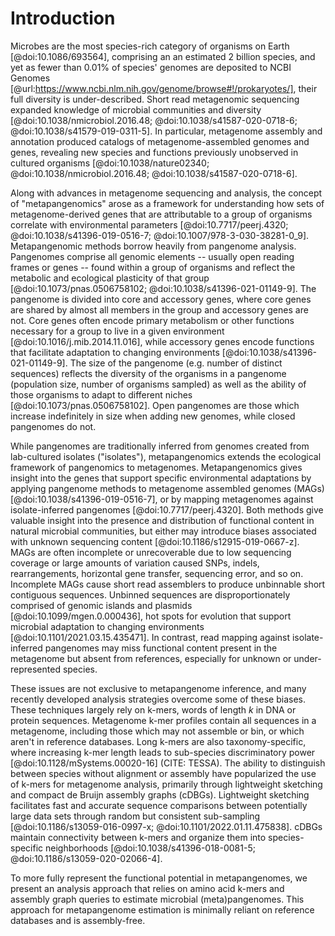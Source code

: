 # Introduction

Microbes are the most species-rich category of organisms on Earth [@doi:10.1086/693564], comprising an an estimated 2 billion species, and yet as fewer than 0.01% of species' genomes are deposited to NCBI Genomes [@url:https://www.ncbi.nlm.nih.gov/genome/browse#!/prokaryotes/], their full diversity is under-described.
Short read metagenomic sequencing expanded knowledge of microbial communities and diversity [@doi:10.1038/nmicrobiol.2016.48; @doi:10.1038/s41587-020-0718-6; @doi:10.1038/s41579-019-0311-5].
In particular, metagenome assembly and annotation produced catalogs of metagenome-assembled genomes and genes, revealing new species and functions previously unobserved in cultured organisms [@doi:10.1038/nature02340; @doi:10.1038/nmicrobiol.2016.48; @doi:10.1038/s41587-020-0718-6].

Along with advances in metagenome sequencing and analysis, the concept of "metapangenomics" arose as a framework for understanding how sets of metagenome-derived genes that are attributable to a group of organisms correlate with environmental parameters [@doi:10.7717/peerj.4320; @doi:10.1038/s41396-019-0516-7; @doi:10.1007/978-3-030-38281-0_9].
Metapangenomic methods borrow heavily from pangenome analysis.
Pangenomes comprise all genomic elements -- usually open reading frames or genes -- found within a group of organisms and reflect the metabolic and ecological plasticity of that group [@doi:10.1073/pnas.0506758102; @doi:10.1038/s41396-021-01149-9].
The pangenome is divided into core and accessory genes, where core genes are shared by almost all members in the group and accessory genes are not.
Core genes often encode primary metabolism or other functions necessary for a group to live in a given environment [@doi:10.1016/j.mib.2014.11.016], while accessory genes encode functions that facilitate adaptation to changing environments [@doi:10.1038/s41396-021-01149-9].
The size of the pangenome (e.g. number of distinct sequences) reflects the diversity of the organisms in a pangenome (population size, number of organisms sampled) as well as the ability of those organisms to adapt to different niches [@doi:10.1073/pnas.0506758102].
Open pangenomes are those which increase indefinitely in size when adding new genomes, while closed pangenomes do not. 

While pangenomes are traditionally inferred from genomes created from lab-cultured isolates ("isolates"), metapangenomics extends the ecological framework of pangenomics to metagenomes.
Metapangenomics gives insight into the genes that support specific environmental adaptations by applying pangenome methods to metagenome assembled genomes (MAGs) [@doi:10.1038/s41396-019-0516-7], or by mapping metagenomes against isolate-inferred pangenomes [@doi:10.7717/peerj.4320].
Both methods give valuable insight into the presence and distribution of functional content in natural microbial communities, but either may introduce biases associated with unknown sequencing content [@doi:10.1186/s12915-019-0667-z].
MAGs are often incomplete or unrecoverable due to low sequencing coverage or large amounts of variation caused SNPs, indels, rearrangements, horizontal gene transfer, sequencing error, and so on. 
Incomplete MAGs cause short read assemblers to produce unbinnable short contiguous sequences.
Unbinned sequences are disproportionately comprised of genomic islands and plasmids [@doi:10.1099/mgen.0.000436], hot spots for evolution that support microbial adaptation to changing environments [@doi:10.1101/2021.03.15.435471].
In contrast, read mapping against isolate-inferred pangenomes may miss functional content present in the metagenome but absent from references, especially for unknown or under-represented species.

These issues are not exclusive to metapangenome inference, and many recently developed analysis strategies overcome some of these biases.
These techniques largely rely on k-mers, words of length *k* in DNA or protein sequences.
Metagenome k-mer profiles contain all sequences in a metagenome, including those which may not assemble or bin, or which aren't in reference databases.
Long k-mers are also taxonomy-specific, where increasing k-mer length leads to sub-species discriminatory power [@doi:10.1128/mSystems.00020-16] (CITE: TESSA).
The ability to distinguish between species without alignment or assembly have popularized the use of k-mers for metagenome analysis, primarily through lightweight sketching and compact de Bruijn assembly graphs (cDBGs). 
Lightweight sketching facilitates fast and accurate sequence comparisons between potentially large data sets through random but consistent sub-sampling [@doi:10.1186/s13059-016-0997-x; @doi:10.1101/2022.01.11.475838].
cDBGs maintain connectivity between k-mers and organize them into species-specific neighborhoods [@doi:10.1038/s41396-018-0081-5; @doi:10.1186/s13059-020-02066-4].

<!--
Metapangenomics is reliant on *de novo* metagenome analysis, but both assembly and binning introduce biases into analysis [@doi:10.1186/s13059-020-02066-4; @doi:10.1038/nmeth.4458; @doi:10.1101/2021.07.12.451567; @doi:10.1038/s41396-018-0081-5; @doi:10.1099/mgen.0.000436; @doi:10.1101/2021.05.04.442591].
Low coverage or large amounts of variation (SNPs, indels, rearrangements, horizontal gene transfer, sequencing error, etc.) cause assemblers to break contiguous sequences, producing short fragments or unassembled reads that are too short to be binned into MAGs (CITE).
-->

To more fully represent the functional potential in metapangenomes, we present an analysis approach that relies on amino acid k-mers and assembly graph queries to estimate microbial (meta)pangenomes.
This approach for metapangenome estimation is minimally reliant on reference databases and is assembly-free. <!-- Love this! -->

